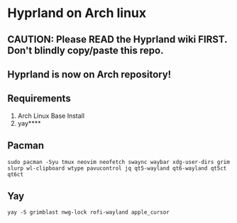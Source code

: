 # Hyprland on Arch linux

## CAUTION: Please READ the Hyprland wiki FIRST. Don't blindly copy/paste this repo.

## Hyprland is now on Arch repository!

## Requirements
1. Arch Linux Base Install
2. yay****

## Pacman

```
sudo pacman -Syu tmux neovim neofetch swaync waybar xdg-user-dirs grim slurp wl-clipboard wtype pavucontrol jq qt5-wayland qt6-wayland qt5ct qt6ct
```

## Yay

```
yay -S grimblast nwg-lock rofi-wayland apple_cursor
```

